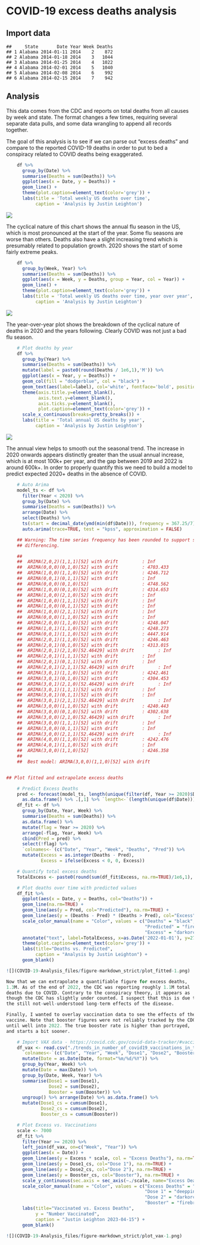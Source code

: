 # COVID-19 excess deaths analysis

## Import data

    ##     State       Date Year Week Deaths
    ## 1 Alabama 2014-01-11 2014    2    872
    ## 2 Alabama 2014-01-18 2014    3   1044
    ## 3 Alabama 2014-01-25 2014    4   1022
    ## 4 Alabama 2014-02-01 2014    5   1040
    ## 5 Alabama 2014-02-08 2014    6    992
    ## 6 Alabama 2014-02-15 2014    7    942

## Analysis

This data comes from the CDC and reports on total deaths from all causes
by week and state. The format changes a few times, requiring several
separate data pulls, and some data wrangling to append all records
together.

The goal of this analysis is to see if we can parse out “excess deaths”
and compare to the reported COVID-19 deaths in order to put to bed a
conspiracy related to COVID deaths being exaggerated.

```r
    df %>%
      group_by(Date) %>%
      summarise(Deaths = sum(Deaths)) %>%
      ggplot(aes(x = Date, y = Deaths)) +
      geom_line() +
      theme(plot.caption=element_text(color='grey')) +
      labs(title = 'Total weekly US deaths over time',
           caption = 'Analysis by Justin Leighton')
```

![](COVID-19-Analysis_files/figure-markdown_strict/plot1-1.png)

The cyclical nature of this chart shows the annual flu season in the US,
which is most pronounced at the start of the year. Some flu seasons are
worse than others. Deaths also have a slight increasing trend which is
presumably related to population growth. 2020 shows the start of some
fairly extreme peaks.

```r
    df %>%
      group_by(Week, Year) %>%
      summarise(Deaths = sum(Deaths)) %>%
      ggplot(aes(x = Week, y = Deaths, group = Year, col = Year)) +
      geom_line() +
      theme(plot.caption=element_text(color='grey')) +
      labs(title = 'Total weekly US deaths over time, year over year',
           caption = 'Analysis by Justin Leighton')
```

![](COVID-19-Analysis_files/figure-markdown_strict/plot2-1.png)

The year-over-year plot shows the breakdown of the cyclical nature of
deaths in 2020 and the years following. Clearly COVID was not just a bad
flu season.

``` r
    # Plot deaths by year
    df %>%
      group_by(Year) %>%
      summarise(Deaths = sum(Deaths)) %>%
      mutate(label = paste0(round(Deaths / 1e6,1),'M')) %>%
      ggplot(aes(x = Year, y = Deaths)) +
      geom_col(fill = "dodgerblue", col = "black") + 
      geom_text(aes(label=label), col='white', fontface='bold', position=position_stack(vjust=0.95)) +
      theme(axis.title.y=element_blank(),
            axis.text.y=element_blank(),
            axis.ticks.y=element_blank(),
            plot.caption=element_text(color='grey')) +
      scale_x_continuous(breaks=pretty_breaks()) +
      labs(title = 'Total annual US deaths by year',
           caption = 'Analysis by Justin Leighton')
```

![](COVID-19-Analysis_files/figure-markdown_strict/plot3-1.png)

The annual view helps to smooth out the seasonal trend. The increase in
2020 onwards appears distinctly greater than the usual annual increase,
which is at most 100k+ per year, and the gap between 2019 and 2022 is
around 600k+. In order to properly quantify this we need to build a
model to predict expected 2020+ deaths in the absence of COVID.

``` r
    # Auto Arima
    model_ts <- df %>%
      filter(Year < 2020) %>%
      group_by(Date) %>%
      summarise(Deaths = sum(Deaths)) %>%
      arrange(Date) %>%
      select(Deaths) %>%
      ts(start = decimal_date(ymd(min(df$Date))), frequency = 367.25/7) %>%
      auto.arima(trace=TRUE, test = "kpss", approximation = FALSE)

    ## Warning: The time series frequency has been rounded to support seasonal
    ## differencing.

    ## 
    ##  ARIMA(2,0,2)(1,1,1)[52] with drift         : Inf
    ##  ARIMA(0,0,0)(0,1,0)[52] with drift         : 4703.433
    ##  ARIMA(1,0,0)(1,1,0)[52] with drift         : 4246.712
    ##  ARIMA(0,0,1)(0,1,1)[52] with drift         : Inf
    ##  ARIMA(0,0,0)(0,1,0)[52]                    : 4748.562
    ##  ARIMA(1,0,0)(0,1,0)[52] with drift         : 4314.653
    ##  ARIMA(1,0,0)(2,1,0)[52] with drift         : Inf
    ##  ARIMA(1,0,0)(1,1,1)[52] with drift         : Inf
    ##  ARIMA(1,0,0)(0,1,1)[52] with drift         : Inf
    ##  ARIMA(1,0,0)(2,1,1)[52] with drift         : Inf
    ##  ARIMA(0,0,0)(1,1,0)[52] with drift         : Inf
    ##  ARIMA(2,0,0)(1,1,0)[52] with drift         : 4248.047
    ##  ARIMA(1,0,1)(1,1,0)[52] with drift         : 4248.273
    ##  ARIMA(0,0,1)(1,1,0)[52] with drift         : 4447.914
    ##  ARIMA(2,0,1)(1,1,0)[52] with drift         : 4246.463
    ##  ARIMA(2,0,1)(0,1,0)[52] with drift         : 4313.015
    ##  ARIMA(2,0,1)(2,1,0)[52.46429] with drift         : Inf
    ##  ARIMA(2,0,1)(1,1,1)[52] with drift         : Inf
    ##  ARIMA(2,0,1)(0,1,1)[52] with drift         : Inf
    ##  ARIMA(2,0,1)(2,1,1)[52.46429] with drift         : Inf
    ##  ARIMA(3,0,1)(1,1,0)[52] with drift         : 4242.461
    ##  ARIMA(3,0,1)(0,1,0)[52] with drift         : 4304.453
    ##  ARIMA(3,0,1)(2,1,0)[52.46429] with drift         : Inf
    ##  ARIMA(3,0,1)(1,1,1)[52] with drift         : Inf
    ##  ARIMA(3,0,1)(0,1,1)[52] with drift         : Inf
    ##  ARIMA(3,0,1)(2,1,1)[52.46429] with drift         : Inf
    ##  ARIMA(3,0,0)(1,1,0)[52] with drift         : 4240.443
    ##  ARIMA(3,0,0)(0,1,0)[52] with drift         : 4302.638
    ##  ARIMA(3,0,0)(2,1,0)[52.46429] with drift         : Inf
    ##  ARIMA(3,0,0)(1,1,1)[52] with drift         : Inf
    ##  ARIMA(3,0,0)(0,1,1)[52] with drift         : Inf
    ##  ARIMA(3,0,0)(2,1,1)[52.46429] with drift         : Inf
    ##  ARIMA(4,0,0)(1,1,0)[52] with drift         : 4242.476
    ##  ARIMA(4,0,1)(1,1,0)[52] with drift         : Inf
    ##  ARIMA(3,0,0)(1,1,0)[52]                    : 4246.358
    ## 
    ##  Best model: ARIMA(3,0,0)(1,1,0)[52] with drift


## Plot fitted and extrapolate excess deaths

    # Predict Excess Deaths
    pred <- forecast(model_ts, length(unique(filter(df, Year >= 2020)$Date))) %>%
      as.data.frame() %>% .[,1] %>% `length<-`(length(unique(df$Date)))
    df_fit <- df %>%
      group_by(Date, Year, Week) %>%
      summarise(Deaths = sum(Deaths)) %>%
      as.data.frame() %>%
      mutate(flag = Year >= 2020) %>%
      arrange(-flag, Year, Week) %>%
      cbind(Pred = pred) %>%
      select(!flag) %>%
      `colnames<-`(c("Date", "Year", "Week", "Deaths", "Pred")) %>%
      mutate(Excess = as.integer(Deaths - Pred),
             Excess = ifelse(Excess < 0, 0, Excess))

    # Quantify total excess deaths
    TotalExcess <- paste0(round(sum(df_fit$Excess, na.rm=TRUE)/1e6,1),'M')

    # Plot deaths over time with predicted values
    df_fit %>%
      ggplot(aes(x = Date, y = Deaths, col="Deaths")) +
      geom_line(na.rm=TRUE) +
      geom_line(aes(y = Pred, col="Predicted"), na.rm=TRUE) +
      geom_line(aes(y = (Deaths - Pred) * (Deaths > Pred), col="Excess"), na.rm=TRUE) +
      scale_color_manual(name = "Color", values = c("Deaths" = "black", 
                                                    "Predicted" = "firebrick1",
                                                    "Excess" = "darkorchid4")) +
      annotate("text", label=TotalExcess, x=as.Date('2022-01-01'), y=27500) +
      theme(plot.caption=element_text(color='grey')) +
      labs(title="Deaths vs. Predicted",
           caption = "Analysis by Justin Leighton") +
      geom_blank()

![](COVID-19-Analysis_files/figure-markdown_strict/plot_fitted-1.png)

Now that we can extrapolate a quantifiable figure for excess deaths,
1.3M. As of the end of 2022, the CDC was reporting roughly 1.1M total
deaths due to COVID. Contrary to the conspiracy theory, it appears as
though the CDC has slightly under counted. I suspect that this is due to
the still not-well-understood long-term effects of the disease.

Finally, I wanted to overlay vaccination data to see the effects of the
vaccine. Note that booster figures were not reliably tracked by the CDC
until well into 2022. The true booster rate is higher than portrayed,
and starts a bit sooner.

    # Import VAX data - https://covid.cdc.gov/covid-data-tracker/#vaccination-trends
    df_vax <- read.csv("./trends_in_number_of_covid19_vaccinations_in_the_us.csv") %>% 
      `colnames<-`(c("Date", "Year", "Week", "Dose1", "Dose2", "Booster")) %>%
      mutate(Date = as.Date(Date, format="%m/%d/%Y")) %>%
      group_by(Year, Week) %>%
      mutate(Date = max(Date)) %>%
      group_by(Date, Week, Year) %>%
      summarise(Dose1 = sum(Dose1),
                Dose2 = sum(Dose2),
                Booster = sum(Booster)) %>%
      ungroup() %>% arrange(Date) %>% as.data.frame() %>%
      mutate(Dose1_cs = cumsum(Dose1),
             Dose2_cs = cumsum(Dose2),
             Booster_cs = cumsum(Booster))

    # Plot Excess vs. Vaccinations
    scale <- 7000
    df_fit %>%
      filter(Year >= 2020) %>%
      left_join(df_vax, on=c("Week", "Year")) %>%
      ggplot(aes(x = Date)) +
      geom_line(aes(y = Excess * scale, col = "Excess Deaths"), na.rm=TRUE) + 
      geom_line(aes(y = Dose1_cs, col="Dose 1"), na.rm=TRUE) + 
      geom_line(aes(y = Dose2_cs, col="Dose 2"), na.rm=TRUE) +
      geom_line(aes(y = Booster_cs, col="Booster"), na.rm=TRUE) +
      scale_y_continuous(sec.axis = sec_axis(~./scale, name="Excess Deaths")) +
      scale_color_manual(name = "Color", values = c("Excess Deaths" = "dodgerblue", 
                                                    "Dose 1" = "deeppink",
                                                    "Dose 2" = "darkorchid",
                                                    "Booster" = "firebrick")) +
      labs(title="Vaccinated vs. Excess Deaths",
           y = "Number Vaccinated",
           caption = "Justin Leighton 2023-04-15") +
      geom_blank()

![](COVID-19-Analysis_files/figure-markdown_strict/plot_vax-1.png)
